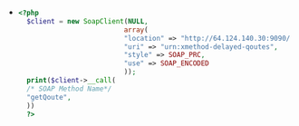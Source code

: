 - ```php
  <?php
    $client = new SoapClient(NULL,
                            array(
                            "location" => "http://64.124.140.30:9090/soap",
                            "uri" => "urn:xmethod-delayed-qoutes",
                            "style" => SOAP_PRC,
                            "use" => SOAP_ENCODED
                            ));
    print($client->__call(
    /* SOAP Method Name*/
    "getQoute",
    ))
    ?>
  ```